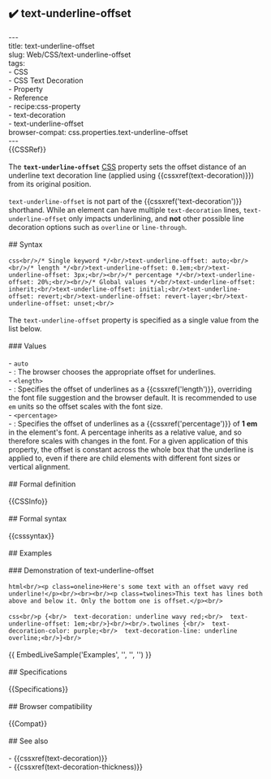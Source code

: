 ## ✔️ text-underline-offset 
 ---<br/>title: text-underline-offset<br/>slug: Web/CSS/text-underline-offset<br/>tags:<br/>  - CSS<br/>  - CSS Text Decoration<br/>  - Property<br/>  - Reference<br/>  - recipe:css-property<br/>  - text-decoration<br/>  - text-underline-offset<br/>browser-compat: css.properties.text-underline-offset<br/>---<br/>{{CSSRef}}<br/><br/>The **`text-underline-offset`** [CSS](/en-US/docs/Web/CSS) property sets the offset distance of an underline text decoration line (applied using {{cssxref(text-decoration)}}) from its original position.<br/><br/>`text-underline-offset` is not part of the {{cssxref('text-decoration')}} shorthand. While an element can have multiple `text-decoration` lines, `text-underline-offset` only impacts underlining, and **not** other possible line decoration options such as `overline` or `line-through`.<br/><br/>## Syntax<br/><br/>```css<br/>/* Single keyword */<br/>text-underline-offset: auto;<br/><br/>/* length */<br/>text-underline-offset: 0.1em;<br/>text-underline-offset: 3px;<br/><br/>/* percentage */<br/>text-underline-offset: 20%;<br/><br/>/* Global values */<br/>text-underline-offset: inherit;<br/>text-underline-offset: initial;<br/>text-underline-offset: revert;<br/>text-underline-offset: revert-layer;<br/>text-underline-offset: unset;<br/>```<br/><br/>The `text-underline-offset` property is specified as a single value from the list below.<br/><br/>### Values<br/><br/>- `auto`<br/>  - : The browser chooses the appropriate offset for underlines.<br/>- `<length>`<br/>  - : Specifies the offset of underlines as a {{cssxref('length')}}, overriding the font file suggestion and the browser default. It is recommended to use `em` units so the offset scales with the font size.<br/>- `<percentage>`<br/>  - : Specifies the offset of underlines as a {{cssxref('percentage')}} of **1 em** in the element's font. A percentage inherits as a relative value, and so therefore scales with changes in the font. For a given application of this property, the offset is constant across the whole box that the underline is applied to, even if there are child elements with different font sizes or vertical alignment.<br/><br/>## Formal definition<br/><br/>{{CSSInfo}}<br/><br/>## Formal syntax<br/><br/>{{csssyntax}}<br/><br/>## Examples<br/><br/>### Demonstration of text-underline-offset<br/><br/>```html<br/><p class=oneline>Here's some text with an offset wavy red underline!</p><br/><br><br/><p class=twolines>This text has lines both above and below it. Only the bottom one is offset.</p><br/>```<br/><br/>```css<br/>p {<br/>  text-decoration: underline wavy red;<br/>  text-underline-offset: 1em;<br/>}<br/><br/>.twolines {<br/>  text-decoration-color: purple;<br/>  text-decoration-line: underline overline;<br/>}<br/>```<br/><br/>{{ EmbedLiveSample('Examples', '', '', '') }}<br/><br/>## Specifications<br/><br/>{{Specifications}}<br/><br/>## Browser compatibility<br/><br/>{{Compat}}<br/><br/>## See also<br/><br/>- {{cssxref(text-decoration)}}<br/>- {{cssxref(text-decoration-thickness)}}<br/>